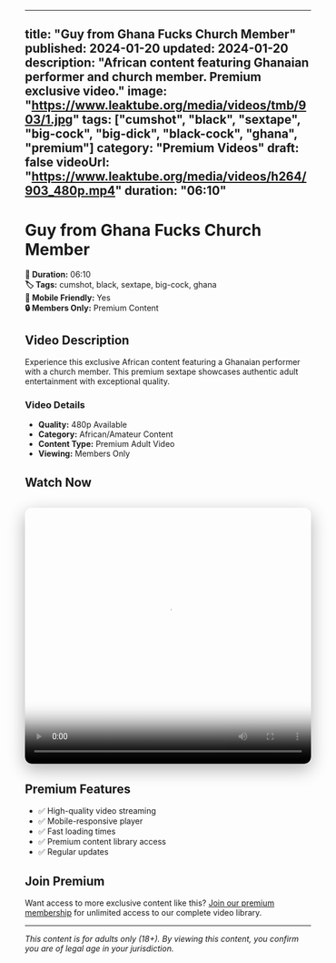 
---
title: "Guy from Ghana Fucks Church Member"
published: 2024-01-20
updated: 2024-01-20
description: "African content featuring Ghanaian performer and church member. Premium exclusive video."
image: "https://www.leaktube.org/media/videos/tmb/903/1.jpg"
tags: ["cumshot", "black", "sextape", "big-cock", "big-dick", "black-cock", "ghana", "premium"]
category: "Premium Videos"
draft: false
videoUrl: "https://www.leaktube.org/media/videos/h264/903_480p.mp4"
duration: "06:10"
---

# Guy from Ghana Fucks Church Member

**🎥 Duration:** 06:10  
**🏷️ Tags:** cumshot, black, sextape, big-cock, ghana  
**📱 Mobile Friendly:** Yes  
**🔒 Members Only:** Premium Content

## Video Description

Experience this exclusive African content featuring a Ghanaian performer with a church member. This premium sextape showcases authentic adult entertainment with exceptional quality.

### Video Details
- **Quality:** 480p Available
- **Category:** African/Amateur Content
- **Content Type:** Premium Adult Video
- **Viewing:** Members Only

## Watch Now

<div class="video-container" style="position: relative; width: 100%; max-width: 800px; margin: 2rem auto; border-radius: 12px; overflow: hidden; box-shadow: 0 10px 30px rgba(0,0,0,0.3);">
  <video 
    controls 
    poster="https://www.leaktube.org/media/videos/tmb/903/1.jpg"
    width="100%" 
    height="450" 
    style="border-radius: 12px; display: block;"
    preload="metadata"
  >
    <source src="https://www.leaktube.org/media/videos/h264/903_480p.mp4" type="video/mp4">
    Your browser does not support the video tag.
  </video>
</div>

## Premium Features

- ✅ High-quality video streaming
- ✅ Mobile-responsive player
- ✅ Fast loading times
- ✅ Premium content library access
- ✅ Regular updates

## Join Premium

Want access to more exclusive content like this? [Join our premium membership](https://whatsappad.vercel.app/) for unlimited access to our complete video library.

---

*This content is for adults only (18+). By viewing this content, you confirm you are of legal age in your jurisdiction.*
